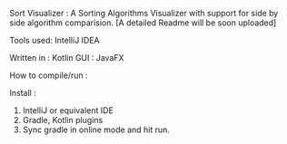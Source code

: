Sort Visualizer :
A Sorting Algorithms Visualizer with support for side by side algorithm comparision. 
[A detailed Readme will be soon uploaded]

Tools used:
IntelliJ IDEA

Written in :
Kotlin
GUI : JavaFX

How to compile/run :

Install :
1) IntelliJ or equivalent IDE 
2) Gradle, Kotlin plugins
3) Sync gradle in online mode and hit run.
